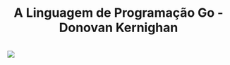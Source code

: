 <p align="center">
  <h1 align="center">A Linguagem de Programação Go - Donovan Kernighan</h1></br>
  <img src="https://raw.githubusercontent.com/godoineto/books-exercises/a-linguagem-de-programacao-go/main/cover.jpeg"/>
</p>
